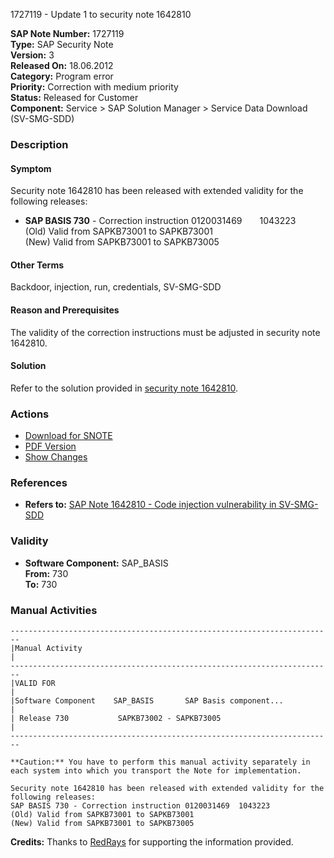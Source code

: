 1727119 - Update 1 to security note 1642810

**SAP Note Number:** 1727119  
**Type:** SAP Security Note  
**Version:** 3  
**Released On:** 18.06.2012  
**Category:** Program error  
**Priority:** Correction with medium priority  
**Status:** Released for Customer  
**Component:** Service > SAP Solution Manager > Service Data Download (SV-SMG-SDD)  

### Description
#### Symptom
Security note 1642810 has been released with extended validity for the following releases:
- **SAP BASIS 730** - Correction instruction 0120031469  1043223  
  (Old) Valid from SAPKB73001 to SAPKB73001  
  (New) Valid from SAPKB73001 to SAPKB73005

#### Other Terms
Backdoor, injection, run, credentials, SV-SMG-SDD

#### Reason and Prerequisites
The validity of the correction instructions must be adjusted in security note 1642810.

#### Solution
Refer to the solution provided in [security note 1642810](https://me.sap.com/notes/1642810).

### Actions
- [Download for SNOTE](https://notesdownloads.sap.com/note/0040000010261602017)
- [PDF Version](https://userapps.support.sap.com/sap/support/sfm/notes/print/0001727119?language=en-US&token=DD007203FFADB423CFA56CE681CEF0AB)
- [Show Changes](https://me.sap.com/notesLatestChanges/0001727119/E/diff)

### References
- **Refers to:** [SAP Note 1642810 - Code injection vulnerability in SV-SMG-SDD](https://me.sap.com/notes/1642810)

### Validity
- **Software Component:** SAP_BASIS  
  **From:** 730  
  **To:** 730

### Manual Activities
```
------------------------------------------------------------------------
|Manual Activity                                                       |
------------------------------------------------------------------------
|VALID FOR                                                             |
|Software Component    SAP_BASIS       SAP Basis component...         |
| Release 730           SAPKB73002 - SAPKB73005                         |
------------------------------------------------------------------------

**Caution:** You have to perform this manual activity separately in each system into which you transport the Note for implementation.

Security note 1642810 has been released with extended validity for the
following releases:
SAP BASIS 730 - Correction instruction 0120031469  1043223
(Old) Valid from SAPKB73001 to SAPKB73001
(New) Valid from SAPKB73001 to SAPKB73005
```

**Credits:** Thanks to [RedRays](https://redrays.io) for supporting the information provided.